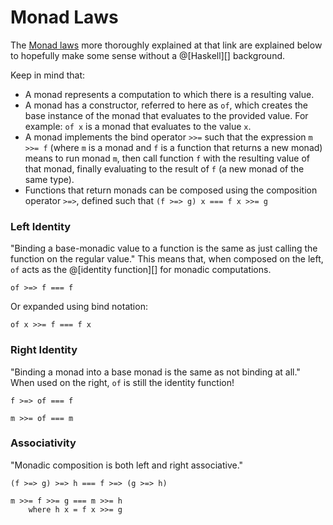# Monad Laws

The [Monad laws][] more thoroughly explained at that link are explained below
to hopefully make some sense without a @[Haskell][] background.

[Monad laws]: https://wiki.haskell.org/Monad_laws

Keep in mind that:
*   A monad represents a computation to which there is a resulting value.
*   A monad has a constructor, referred to here as `of`, which creates the base instance of
    the monad that evaluates to the provided value. For example: `of x` is a monad
    that evaluates to the value `x`.
*   A monad implements the bind operator `>>=` such that the expression `m >>= f` (where `m`
    is a monad and `f` is a function that returns a new monad) means to run monad `m`,
    then call function `f` with the resulting value of that monad, finally evaluating to the
    result of `f` (a new monad of the same type).
*   Functions that return monads can be composed using the composition operator `>=>`, defined
    such that `(f >=> g) x === f x >>= g`

### Left Identity

"Binding a base-monadic value to a function is the same as just calling the function on the
regular value." This means that, when composed on the left, `of` acts as the @[identity function][]
for monadic computations.

```
of >=> f === f
```

Or expanded using bind notation:

```
of x >>= f === f x
```

### Right Identity

"Binding a monad into a base monad is the same as not binding at all." When used on the right, `of`
is still the identity function!

```
f >=> of === f

m >>= of === m
```

### Associativity

"Monadic composition is both left and right associative."

```
(f >=> g) >=> h === f >=> (g >=> h)

m >>= f >>= g === m >>= h
    where h x = f x >>= g
```
